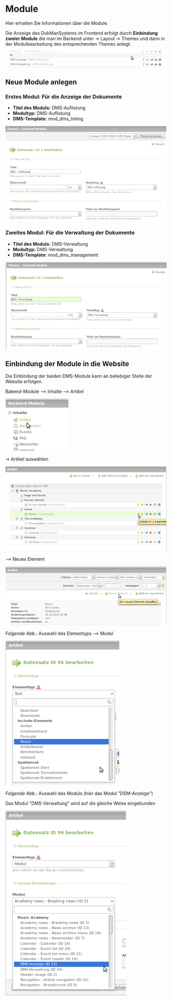 # Module

Hier erhalten Sie Informationen über die Module.

Die Anzeige des DokManSystems im Frontend erfolgt durch **Einbindung zweier Module** die man im Backend unter -> Layout → Themes und dann in der Modulbearbeitung des entsprechenden Themes anlegt.


![screenshot_modules.png](/manual/de/admin/modules/screenshot_modules.png)

## Neue Module anlegen 

### Erstes Modul: Für die Anzeige der Dokumente
* **Titel des Moduls:** DMS-Auflistung 
* **Modultyp:** DMS-Auflistung
* **DMS-Template:** mod_dms_listing

![Screenshot Auflistungsmodul](screenshot_module_listing.png)

### Zweites Modul: Für die Verwaltung der Dokumente
* **Titel des Moduls:** DMS-Verwaltung 
* **Modultyp:** DMS-Verwaltung 
* **DMS-Template:** mod_dms_management

![Screenshot Verwaltungsmodul](screenshot_module_management.png)

## Einbindung der Module in die Website
Die Einbindung der beiden DMS-Module kann an beliebiger Stelle der Website erfolgen.

Bakend-Module --> Inhalte --> Artikel 

![Screenshot Werkzeug Artikel.png](/manual/de/admin/modules/screenshot_select_tool_article.png)

 -> Artikel auswählen 
 
 ![screenshot_select_article.png](/manual/de/admin/modules/screenshot_select_article.png)


--> Neues Element

![Screenshot Neues Element erstellen.png](/manual/de/admin/modules/screenshot_create_new_elementtyp.png)



*Folgende Abb.:* Auswahl des Elementyps --> Modul 

![Screenshot Elementtyp Auswahl Modul](/manual/de/admin/modules/screenshot_select_datatyp_modul.png)

*Folgende Abb.:* Auswahl des Moduls (hier das Modul "DSM-Anzeige")

Das Modul "DMS-Verwaltung" wird auf die gleiche Weise eingebunden

![Screenshot DMS Modulauswahl](/manual/de/admin/modules/screenshot_select_modul.png)

